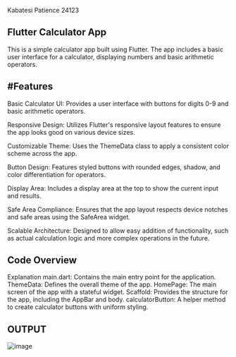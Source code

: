 
Kabatesi Patience
24123



Flutter Calculator App
-----------------------
This is a simple calculator app built using Flutter. 
The app includes a basic user interface for a calculator, 
displaying numbers and basic arithmetic operators.

#Features
---------

Basic Calculator UI: Provides a user interface with buttons for digits 0-9 and basic arithmetic operators.

Responsive Design: Utilizes Flutter's responsive layout features to ensure the app looks good on various device sizes.

Customizable Theme: Uses the ThemeData class to apply a consistent color scheme across the app.

Button Design: Features styled buttons with rounded edges, shadow, and color differentiation for operators.

Display Area: Includes a display area at the top to show the current input and results.

Safe Area Compliance: Ensures that the app layout respects device notches and safe areas using the SafeArea widget.

Scalable Architecture: Designed to allow easy addition of functionality, such as actual calculation logic and more complex operations in the future.

Code Overview
--------------
Explanation
main.dart: Contains the main entry point for the application.
ThemeData: Defines the overall theme of the app.
HomePage: The main screen of the app with a stateful widget.
Scaffold: Provides the structure for the app, including the AppBar and body.
calculatorButton: A helper method to create calculator buttons with uniform styling.

OUTPUT
----------

![image](https://github.com/tesii/Simple_Calculation/assets/130172829/656cbabc-dcb2-4e8f-9374-edc70bd57950)

